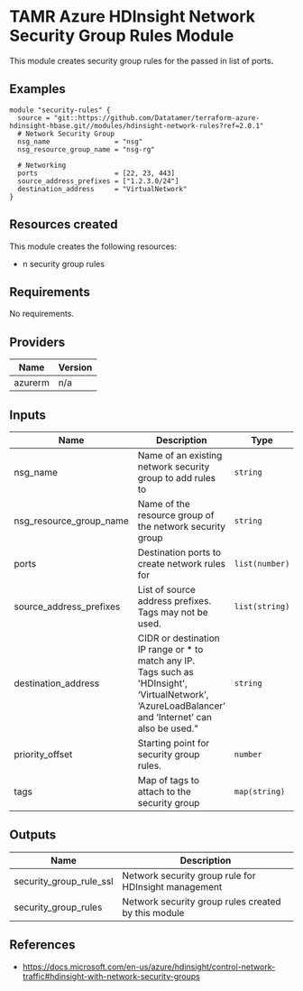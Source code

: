 # TAMR Azure HDInsight Network Security Group Rules Module

This module creates security group rules for the passed in list of ports.

## Examples

```
module "security-rules" {
  source = "git::https://github.com/Datatamer/terraform-azure-hdinsight-hbase.git//modules/hdinsight-network-rules?ref=2.0.1"
  # Network Security Group
  nsg_name                = "nsg"
  nsg_resource_group_name = "nsg-rg"

  # Networking
  ports                   = [22, 23, 443]
  source_address_prefixes = ["1.2.3.0/24"]
  destination_address     = "VirtualNetwork"
}
```

## Resources created
This module creates the following resources:
* n security group rules

<!-- BEGINNING OF PRE-COMMIT-TERRAFORM DOCS HOOK -->
## Requirements

No requirements.

## Providers

| Name | Version |
|------|---------|
| azurerm | n/a |

## Inputs

| Name | Description | Type | Default | Required |
|------|-------------|------|---------|:--------:|
| nsg\_name | Name of an existing network security group to add rules to | `string` | n/a | yes |
| nsg\_resource\_group\_name | Name of the resource group of the network security group | `string` | n/a | yes |
| ports | Destination ports to create network rules for | `list(number)` | n/a | yes |
| source\_address\_prefixes | List of source address prefixes. Tags may not be used. | `list(string)` | n/a | yes |
| destination\_address | CIDR or destination IP range or \* to match any IP.<br>  Tags such as 'HDInsight', ‘VirtualNetwork’, ‘AzureLoadBalancer’ and ‘Internet’ can also be used." | `string` | `"HDInsight"` | no |
| priority\_offset | Starting point for security group rules. | `number` | `1000` | no |
| tags | Map of tags to attach to the security group | `map(string)` | `{}` | no |

## Outputs

| Name | Description |
|------|-------------|
| security\_group\_rule\_ssl | Network security group rule for HDInsight management |
| security\_group\_rules | Network security group rules created by this module |

<!-- END OF PRE-COMMIT-TERRAFORM DOCS HOOK -->

## References
* https://docs.microsoft.com/en-us/azure/hdinsight/control-network-traffic#hdinsight-with-network-security-groups
